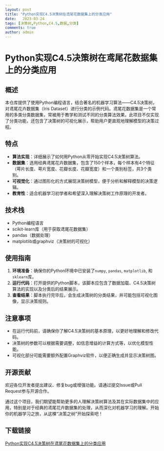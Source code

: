 ```yaml
---
layout: post
title: "Python实现C4.5决策树在鸢尾花数据集上的分类应用"
date:   2023-03-24
tags: [决策树,Python,C4.5,数据,分类]
comments: true
author: admin
---
```

# Python实现C4.5决策树在鸢尾花数据集上的分类应用

## 概述

本仓库提供了使用Python编程语言，结合著名的机器学习算法——C4.5决策树，对鸢尾花卉数据集（Iris Dataset）进行分类的示例代码。鸢尾花数据集是一个常用的多类分类数据集，常被用于教学和测试不同的分类算法效果。此项目不仅实现了分类功能，还包含了决策树的可视化展示，帮助用户更直观地理解模型的决策过程。

## 特点

- **算法实现**：详细展示了如何用Python从零开始实现C4.5决策树算法。
- **数据集**：选用经典鸢尾花卉数据集，包含了150个样本，每个样本有4个特征（萼片长度、萼片宽度、花瓣长度、花瓣宽度）和一个类别标签，共3个类别。
- **可视觉化**：通过图形化的方式展现决策树模型，便于分析和解释模型的决策逻辑。
- **教育性**：适合机器学习初学者和希望深入理解决策树工作原理的开发者。

## 技术栈

- Python编程语言
- scikit-learn库（用于获取鸢尾花数据集）
- pandas（数据处理）
- matplotlib或graphviz（决策树的可视化）

## 使用指南

1. **环境准备**：确保你的Python环境中已安装了`numpy`, `pandas`, `matplotlib`, 和 `sklearn`库。
2. **运行代码**：打开提供的Python脚本，该脚本应包含了数据加载、C4.5决策树算法的实现以及分类后的结果展示。
3. **查看结果**：脚本执行完毕后，会生成决策树的分类结果，并可能包括可视化图像，显示决策规则。
   
## 注意事项

- 在运行代码前，请确保你了解C4.5决策树的基本原理，以更好地理解和修改代码。
- 决策树的参数可以根据需要调整，如信息增益的计算方式等，以优化模型性能。
- 可视化部分可能需要额外配置Graphviz软件，以便正确生成并显示决策树图。

## 开源贡献

欢迎各位开发者提出建议、修复bug或增强功能。请通过提交Issue或Pull Request参与开源合作。

通过这个项目，我们期望能帮助更多的人理解决策树算法及其在实际数据集中的应用，特别是对于经典的鸢尾花卉数据集的处理，从而深化对机器学习的理解。开始你的机器学习之旅，从这棵“决策之树”开始探索吧！

## 下载链接

[Python实现C4.5决策树在鸢尾花数据集上的分类应用](https://pan.quark.cn/s/ef2dd11f099f)
